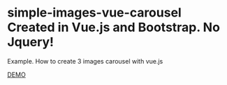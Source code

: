 # simple-images-vue-carousel Created in Vue.js and Bootstrap. No Jquery!
Example. How to create 3 images carousel with vue.js

<a href="http://46.101.124.253/simple-3-images-carousel-with-vue/">DEMO</a>

